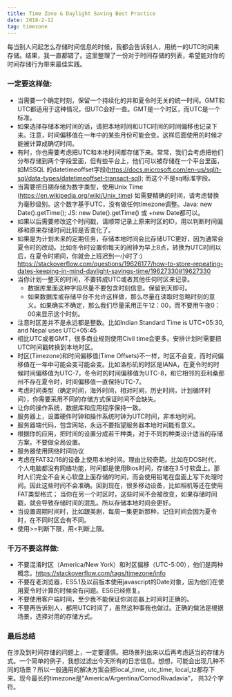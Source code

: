 ```yaml
---
title: Time Zone & Daylight Saving Best Practice
date: 2018-2-12
tag: timezone
---
```

每当别人问起怎么存储时间信息的时候，我都会告诉别人，用统一的UTC时间来存储。结果，我一直都错了。这里整理了一份对于时间存储的列表，希望能对你的时间存储行为带来最佳实践。
### 一定要这样做:
- 当需要一个确定时刻，保留一个持续化的并和夏令时无关的统一时间。GMT和UTC都适用于这种情况，但UTC会好一些。GMT是一个时区，而UTC是一个标准。
- 如果选择存储本地时间的话，请把本地时间和UTC时间的时间偏移也记录下来。注意，时间偏移值在一年中的某些月份可能会变。这样后面使用的时候才能被计算成确切时间。
- 有时，你也需要考虑把UTC和本地时间都存储下来。常常，我们会考虑把他们分布存储到两个字段里面，但有些平台上，他们可以被存储在一个平台里面，如MSSQL 的datetimeoffset字段(https://docs.microsoft.com/en-us/sql/t-sql/data-types/datetimeoffset-transact-sql); 而这个不是sql标准字段。
- 当需要把日期存储为数字类型，使用Unix Time (https://en.wikipedia.org/wiki/Unix_time) 如需要精确的时间，请考虑替换为毫秒级别。这个数字基于UTC，没有做任何timezone调整。Java: new Date().getTime(); JS: new Date().getTime() 或 +new Date都可以。
- 如果以后需要修改这个时间戳，请顺带记录上原来时区的ID，用以判断时间偏移和原来存储时间比较是否变化了。
- 如果是为计划未来的定期任务，存储本地时间会比存储UTC更好，因为通常会夏令时的改动。比如冬令时设置你每天的闹钟为早上8点，转换为UTC时间以后，在夏令时期间，你就会上班迟到一小时了:) https://stackoverflow.com/questions/19626177/how-to-store-repeating-dates-keeping-in-mind-daylight-savings-time/19627330#19627330
- 当你计划一整天的时间，不要转成UTC或者其他任何时区来记录。
    - 数据库里面这种字段尽量不要包含时刻信息。保留到天即可。
    - 如果数据库或存储平台不允许这样做，那么尽量在读取时忽略时刻的意义。如果确实不确定，那么我们尽量采用正午12：00，而不要用午夜0：00来显示这个时刻。
- 注意时区差并不是永远都是整数。比如Indian Standard Time is UTC+05:30, and Nepal uses UTC+05:45
- 相比UTC或者GMT，很多商业规则使用Civil time会更多。安排计划时需要把UTC时间戳转换到本地时区。
- 时区(Timezone)和时间偏移值(Time Offsets)不一样，时区不会变，而时间偏移值在一年中可能会变可能会变。比如洛杉矶的时区是IANA，在夏令时的时候时间偏移值为UTC-7，冬令时的时间偏移值为UTC-8，和它相邻的亚利桑那州不存在夏令时，时间偏移值一直保持UTC-7。
- 考虑时间类型（确定时间，海外时间，相对时间，历史时间，计划循环时间），你需要采用不同的存储方式保证时间不会缺失。
- 让你的操作系统，数据库和应用程序保持一致。
- 服务器上，设置硬件时钟和操作系统时钟为UTC时间，非本地时间。
- 服务器端代码，包含网站，永远不要指望服务器本地时间能有意义。
- 根据你的应用，把时间的设置分成若干种类，对于不同的种类设计适当的存储方案。不要做全局设置。
- 服务器使用网络时间协议
- 考虑在FAT32/16的设备上使用本地时间。理由比较奇葩。比如在DOS时代，个人电脑都没有网络功能，时间都是使用Bios时间，存储在3.5寸软盘上。那时人们完全不会关心软盘上面存储的时间，而会使用铅笔在盘面上写下处理时间。因此这些时间不会准确。回到现在，很多移动设备，比如相机等还在使用FAT类型格式； 当你在另一个时区时，这些时间不会被改变，如果存储时间戳，就会导致存储时间的混乱。所以存储本地时间会更好。
- 当设置周期时间时，比如跟美剧，每周一集更新那种，记住时间会因为夏令时，在不同时区会有不同。
- 使用>=判断下限，用<判断上限。

### 千万不要这样做:
- 不要混淆时区（America/New York）和时区偏移（UTC-5:00），他们是两种概念。https://stackoverflow.com/tags/timezone/info
- 不要在老浏览器，ES5.1及以前版本使用javascript的Date对象，因为他们在使用夏令时计算的时候会有问题。ES6已经修复。
- 不要使用客户端时间，至少我不能保证你浏览器上时间时正确的。
- 不要再告诉别人，都用UTC时间了，虽然这种事我也做过。正确的做法是根据场景，选择对用的存储方式。

### 最后总结
在涉及到时间存储的问题上，一定要谨慎。把场景列出来以后再考虑适当的存储方式。一个简单的例子，我想过滤出今天所有的日志信息。想想，可能会出现几种不同的场景？所以一般通用的解决方案会把local_time, utc_time, local_tz都存下来。现今最长的timezone是“America/Argentina/ComodRivadavia”， 共32个字符。